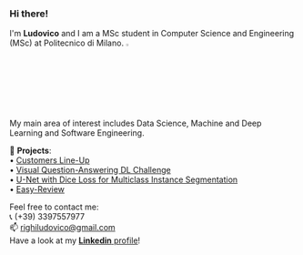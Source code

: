 ### Hi there!

I'm **Ludovico** and I am a MSc student in Computer Science and Engineering (MSc) at Politecnico di Milano.  <img width="3%" src="https://user-images.githubusercontent.com/52406034/141650515-e762b8fe-d829-4bed-be1e-b1a37f95251b.png">
 


My main area of interest includes Data Science, Machine and Deep Learning and Software Engineering.

📌 **Projects**:  
• [Customers Line-Up](https://github.com/LudovicoRighi/Customer-LineUp)  
• [Visual Question-Answering DL Challenge](https://github.com/LudovicoRighi/Visual-Question-Answering-DL-Challenge)  
• [U-Net with Dice Loss for Multiclass Instance Segmentation](https://github.com/LudovicoRighi/U-Net-with-Dice-Loss-for-Multiclass-Instance-Segmentation)  
• [Easy-Review](https://github.com/LudovicoRighi/EasyReview)  


Feel free to contact me:  
📞 (+39) 3397557977  
📫 righiludovico@gmail.com  
Have a look at my [**Linkedin** profile](https://www.linkedin.com/in/ludovico-righi-18b886167/)! 


<!--
**LudovicoRighi/LudovicoRighi** is a ✨ _special_ ✨ repository because its `README.md` (this file) appears on your GitHub profile.

Here are some ideas to get you started:

- 🔭 I’m currently working on ...
- 🌱 I’m currently learning ...
- 👯 I’m looking to collaborate on ...
- 🤔 I’m looking for help with ...
- 💬 Ask me about ...
- 📫 How to reach me: ...
- 😄 Pronouns: ...
- ⚡ Fun fact: ...
-->
